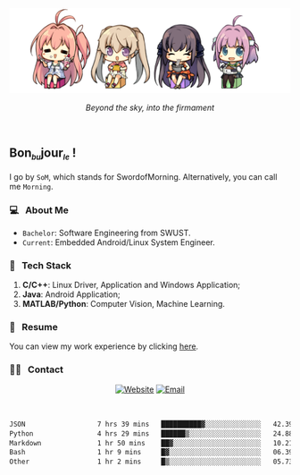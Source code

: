 <img src="./pic/Aokana.png">
<p align="center"><em>Beyond the sky, into the firmament</em></p>

<br/>

## Bon<sub><em><font size=2>bu</font></em></sub>jour<sub><em><font size=2>le</font></em></sub> !

I go by `SoM`, which stands for SwordofMorning. Alternatively, you can call me `Morning`.

### 💻 &nbsp; About Me

- `Bachelor`: Software Engineering from SWUST.
- `Current`: Embedded Android/Linux System Engineer.

### 🔧 &nbsp; Tech Stack

1. **C/C++**: Linux Driver, Application and Windows Application;
2. **Java**: Android Application;
3. **MATLAB/Python**: Computer Vision, Machine Learning.

### 📝 &nbsp; Resume

You can view my work experience by clicking <a href="https://swordofmorning.com/index.php/contact/">here</a>.

### 🤝🏻 &nbsp; Contact

<p align="center">
<a href="https://swordofmorning.com/"><img alt="Website" src="https://img.shields.io/badge/Website-swordofmorning.com-blue?style=flat-square&logo=google-chrome"></a>
<a href="mailto:master@xiaojintao.email
"><img alt="Email" src="https://img.shields.io/badge/Email-master@xiaojintao.email-blue?style=flat-square&logo=gmail"></a>
</p>

<br/>

<!--START_SECTION:waka-->

```txt
JSON                  7 hrs 39 mins   ██████████▓░░░░░░░░░░░░░░   42.39 %
Python                4 hrs 29 mins   ██████▒░░░░░░░░░░░░░░░░░░   24.88 %
Markdown              1 hr 50 mins    ██▓░░░░░░░░░░░░░░░░░░░░░░   10.21 %
Bash                  1 hr 9 mins     █▓░░░░░░░░░░░░░░░░░░░░░░░   06.39 %
Other                 1 hr 2 mins     █▒░░░░░░░░░░░░░░░░░░░░░░░   05.73 %
```

<!--END_SECTION:waka-->
